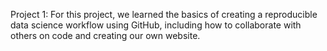 Project 1: For this project, we learned the basics of creating a reproducible data science workflow using GitHub, including how to collaborate with others on code and creating our own website.
